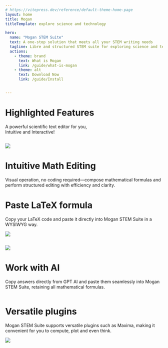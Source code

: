 ```yaml
---
# https://vitepress.dev/reference/default-theme-home-page
layout: home
title: Mogan
titleTemplate: explore science and technology

hero:
  name: "Mogan STEM Suite"
  text: A one-stop solution that meets all your STEM writing needs
  tagline: Libre and structured STEM suite for exploring science and technology
  actions:
    - theme: brand
      text: What is Mogan
      link: /guide/what-is-mogan
    - theme: alt
      text: Download Now
      link: /guide/Install


---
```


<div class="feature">

# Highlighted Features


A powerful scientific text editor for you,<br/>
Intuitive and Interactive!

</div>


<div style="display: flex;justify-content: center">
<div class="feature-list">

<div class="feature-image">

![](/assets/image/math-en.png)

</div>

<div class="feature-content">
<h1>Intuitive Math Editing</h1>
Visual operation, no coding required—compose mathematical formulas and perform structured editing with efficiency and clarity.
</div>
</div>
</div>

<div style="display: flex;justify-content: center">
<div class="feature-list">
<div class="feature-content">

<h1>Paste LaTeX formula</h1>
Copy your LaTeX code and paste it directly into Mogan STEM Suite in a WYSIWYG way.
</div>

<div class="feature-image">

![](/assets/image/feature-copy-en.png)

</div>

</div>
</div>



<div style="display: flex;justify-content: center">
<div class="feature-list">

<div class="feature-image">

![](/assets/image/feature-copy-ai-en.png)

</div>

<div class="feature-content">

<h1>Work with AI</h1>

Copy answers directly from GPT AI and paste them seamlessly into Mogan STEM Suite, retaining all mathematical formulas.

</div>
</div>
</div>





<div style="display: flex;justify-content: center">
<div class="feature-list">



<div class="feature-content">

<h1>Versatile plugins</h1>

Mogan STEM Suite supports versatile plugins such as Maxima, making it convenient for you to compute, plot and even think.

</div>

<div class="feature-image">

![](/assets/image/maxima-en.png)

</div>

</div>
</div>




